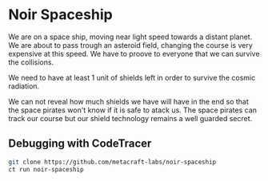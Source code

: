 # Noir Spaceship
We are on a space ship, moving near light speed towards a distant planet. We are about to pass trough an asteroid field, changing the course is very expensive at this speed. We have to proove to everyone that we can survive the collisions.

We need to have at least 1 unit of shields left in order to survive the cosmic radiation. 

We can not reveal how much shields we have will have in the end so that the space pirates won't know if it is safe to atack us. The space pirates can track our course but our shield technology remains a well guarded secret.

## Debugging with CodeTracer
```bash
git clone https://github.com/metacraft-labs/noir-spaceship
ct run noir-spaceship
```